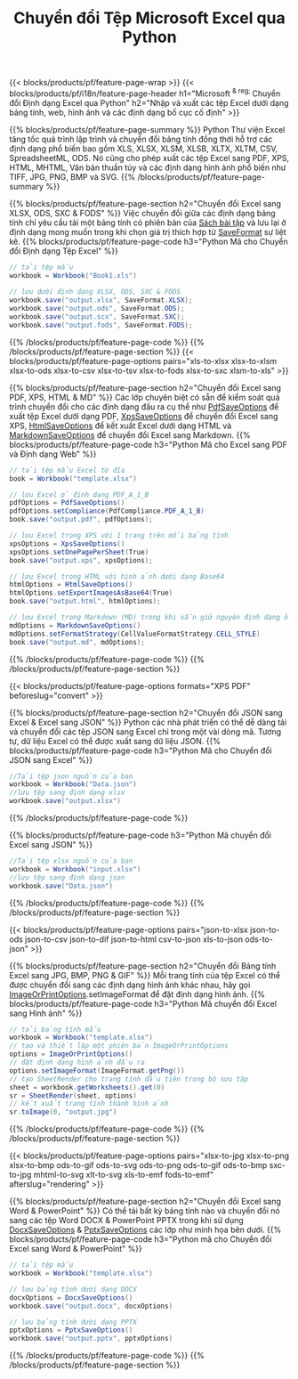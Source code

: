 ﻿---
title: Chuyển đổi Tệp Microsoft Excel qua Python 
url: /vi/python/conversion/
description: Chuyển đổi Excel XLS, XLSX, ODS, CSV sang PDF, XPS, HTML, JPEG, HTML và nhiều định dạng phổ biến khác chỉ với vài dòng mã Python.
---
{{< blocks/products/pf/feature-page-wrap >}}
{{< blocks/products/pf/i18n/feature-page-header h1="Microsoft <sup> & reg; </sup> Chuyển đổi Định dạng Excel qua Python" h2="Nhập và xuất các tệp Excel dưới dạng bảng tính, web, hình ảnh và các định dạng bố cục cố định" >}}

{{% blocks/products/pf/feature-page-summary %}}
Python Thư viện Excel tăng tốc quá trình lập trình và chuyển đổi bảng tính đồng thời hỗ trợ các định dạng phổ biến bao gồm XLS, XLSX, XLSM, XLSB, XLTX, XLTM, CSV, SpreadsheetML, ODS. Nó cũng cho phép xuất các tệp Excel sang PDF, XPS, HTML, MHTML, Văn bản thuần túy và các định dạng hình ảnh phổ biến như TIFF, JPG, PNG, BMP và SVG.
{{% /blocks/products/pf/feature-page-summary %}}

{{% blocks/products/pf/feature-page-section h2="Chuyển đổi Excel sang XLSX, ODS, SXC & FODS" %}}
Việc chuyển đổi giữa các định dạng bảng tính chỉ yêu cầu tải một bảng tính có phiên bản của [Sách bài tập](https://reference.aspose.com/cells/python/asposecells.api/Workbook) và lưu lại ở định dạng mong muốn trong khi chọn giá trị thích hợp từ [SaveFormat](https://reference.aspose.com/cells/python/asposecells.api/saveformat) sự liệt kê.
{{% blocks/products/pf/feature-page-code h3="Python Mã cho Chuyển đổi Định dạng Tệp Excel" %}}

```cs
// tải tệp mẫu
workbook = Workbook("Book1.xls")
  
// lưu dưới định dạng XLSX, ODS, SXC & FODS
workbook.save("output.xlsx", SaveFormat.XLSX);
workbook.save("output.ods", SaveFormat.ODS);
workbook.save("output.scx", SaveFormat.SXC);
workbook.save("output.fods", SaveFormat.FODS);

```
{{% /blocks/products/pf/feature-page-code %}}
{{% /blocks/products/pf/feature-page-section %}}
{{< blocks/products/pf/feature-page-options pairs="xls-to-xlsx xlsx-to-xlsm xlsx-to-ods xlsx-to-csv xlsx-to-tsv xlsx-to-fods xlsx-to-sxc xlsm-to-xls" >}}


{{% blocks/products/pf/feature-page-section h2="Chuyển đổi Excel sang PDF, XPS, HTML & MD" %}}
Các lớp chuyên biệt có sẵn để kiểm soát quá trình chuyển đổi cho các định dạng đầu ra cụ thể như [PdfSaveOptions](https://reference.aspose.com/cells/python/asposecells.api/PdfSaveOptions) để xuất tệp Excel dưới dạng PDF, [XpsSaveOptions](https://reference.aspose.com/cells/python/asposecells.api/XpsSaveOptions) để chuyển đổi Excel sang XPS, [HtmlSaveOptions](https://reference.aspose.com/cells/python/asposecells.api/HtmlSaveOptions) để kết xuất Excel dưới dạng HTML và [MarkdownSaveOptions](https://reference.aspose.com/cells/python/asposecells.api/MarkdownSaveOptions) để chuyển đổi Excel sang Markdown. 
{{% blocks/products/pf/feature-page-code h3="Python Mã cho Excel sang PDF và Định dạng Web" %}}

```cs
// tải tệp mẫu Excel từ đĩa
book = Workbook("template.xlsx")

// lưu Excel ở định dạng PDF_A_1_B
pdfOptions = PdfSaveOptions()
pdfOptions.setCompliance(PdfCompliance.PDF_A_1_B)
book.save("output.pdf", pdfOptions);

// lưu Excel trong XPS với 1 trang trên mỗi bảng tính
xpsOptions = XpsSaveOptions()
xpsOptions.setOnePagePerSheet(True)
book.save("output.xps", xpsOptions);

// lưu Excel trong HTML với hình ảnh dưới dạng Base64
htmlOptions = HtmlSaveOptions()
htmlOptions.setExportImagesAsBase64(True)
book.save("output.html", htmlOptions);

// lưu Excel trong Markdown (MD) trong khi vẫn giữ nguyên định dạng ô
mdOptions = MarkdownSaveOptions()
mdOptions.setFormatStrategy(CellValueFormatStrategy.CELL_STYLE)
book.save("output.md", mdOptions);

```
{{% /blocks/products/pf/feature-page-code %}}
{{% /blocks/products/pf/feature-page-section %}}

{{< blocks/products/pf/feature-page-options formats="XPS PDF" beforeslug="convert" >}}

{{% blocks/products/pf/feature-page-section h2="Chuyển đổi JSON sang Excel & Excel sang JSON" %}}
Python các nhà phát triển có thể dễ dàng tải và chuyển đổi các tệp JSON sang Excel chỉ trong một vài dòng mã. Tương tự, dữ liệu Excel có thể được xuất sang dữ liệu JSON.
{{% blocks/products/pf/feature-page-code h3="Python Mã cho Chuyển đổi JSON sang Excel" %}}
```cs
//Tải tệp json nguồn của bạn
workbook = Workbook("Data.json")
//lưu tệp sang định dạng xlsx
workbook.save("output.xlsx")

```
{{% /blocks/products/pf/feature-page-code %}}

{{% blocks/products/pf/feature-page-code h3="Python Mã chuyển đổi Excel sang JSON" %}}
```cs
//Tải tệp xlsx nguồn của bạn
workbook = Workbook("input.xlsx")
//lưu tệp sang định dạng json
workbook.save("Data.json")

```
{{% /blocks/products/pf/feature-page-code %}}
{{% /blocks/products/pf/feature-page-section %}}

{{< blocks/products/pf/feature-page-options pairs="json-to-xlsx json-to-ods json-to-csv json-to-dif json-to-html csv-to-json xls-to-json ods-to-json" >}}

{{% blocks/products/pf/feature-page-section h2="Chuyển đổi Bảng tính Excel sang JPG, BMP, PNG & GIF" %}}
Mỗi trang tính của tệp Excel có thể được chuyển đổi sang các định dạng hình ảnh khác nhau, hãy gọi [ImageOrPrintOptions](https://reference.aspose.com/cells/python/asposecells.api/ImageOrPrintOptions).setImageFormat để đặt định dạng hình ảnh. 
{{% blocks/products/pf/feature-page-code h3="Python Mã chuyển đổi Excel sang Hình ảnh" %}}
```cs
// tải bảng tính mẫu
workbook = Workbook("template.xlsx")
// tạo và thiết lập một phiên bản ImageOrPrintOptions
options = ImageOrPrintOptions()
// đặt định dạng hình ảnh đầu ra
options.setImageFormat(ImageFormat.getPng())
// tạo SheetRender cho trang tính đầu tiên trong bộ sưu tập
sheet = workbook.getWorksheets().get(0)
sr = SheetRender(sheet, options)
// kết xuất trang tính thành hình ảnh
sr.toImage(0, "output.jpg")

```
{{% /blocks/products/pf/feature-page-code %}}
{{% /blocks/products/pf/feature-page-section %}}

{{< blocks/products/pf/feature-page-options pairs="xlsx-to-jpg xlsx-to-png xlsx-to-bmp ods-to-gif ods-to-svg ods-to-png ods-to-gif ods-to-bmp sxc-to-jpg mhtml-to-svg xlt-to-svg xls-to-emf fods-to-emf" afterslug="rendering" >}}

{{% blocks/products/pf/feature-page-section h2="Chuyển đổi Excel sang Word & PowerPoint" %}}
Có thể tải bất kỳ bảng tính nào và chuyển đổi nó sang các tệp Word DOCX & PowerPoint PPTX trong khi sử dụng [DocxSaveOptions](https://reference.aspose.com/cells/python/asposecells.api/DocxSaveOptions) & [PptxSaveOptions](https://reference.aspose.com/cells/python/asposecells.api/PptxSaveOptions) các lớp như minh họa bên dưới.
{{% blocks/products/pf/feature-page-code h3="Python mã cho Chuyển đổi Excel sang Word & PowerPoint" %}}
```cs
// tải tệp mẫu
workbook = Workbook("template.xlsx")

// lưu bảng tính dưới dạng DOCX
docxOptions = DocxSaveOptions()
workbook.save("output.docx", docxOptions)

// lưu bảng tính dưới dạng PPTX
pptxOptions = PptxSaveOptions()
workbook.save("output.pptx", pptxOptions)

```
{{% /blocks/products/pf/feature-page-code %}}
{{% /blocks/products/pf/feature-page-section %}}